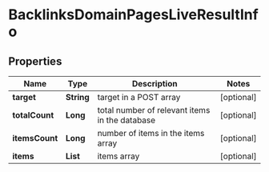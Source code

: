 # BacklinksDomainPagesLiveResultInfo


## Properties

| Name | Type | Description | Notes |
|------------ | ------------- | ------------- | -------------|
**target** | **String** | target in a POST array |[optional]|
**totalCount** | **Long** | total number of relevant items in the database |[optional]|
**itemsCount** | **Long** | number of items in the items array |[optional]|
**items** | **List<BacklinksDomainPagesLiveItem>** | items array |[optional]|